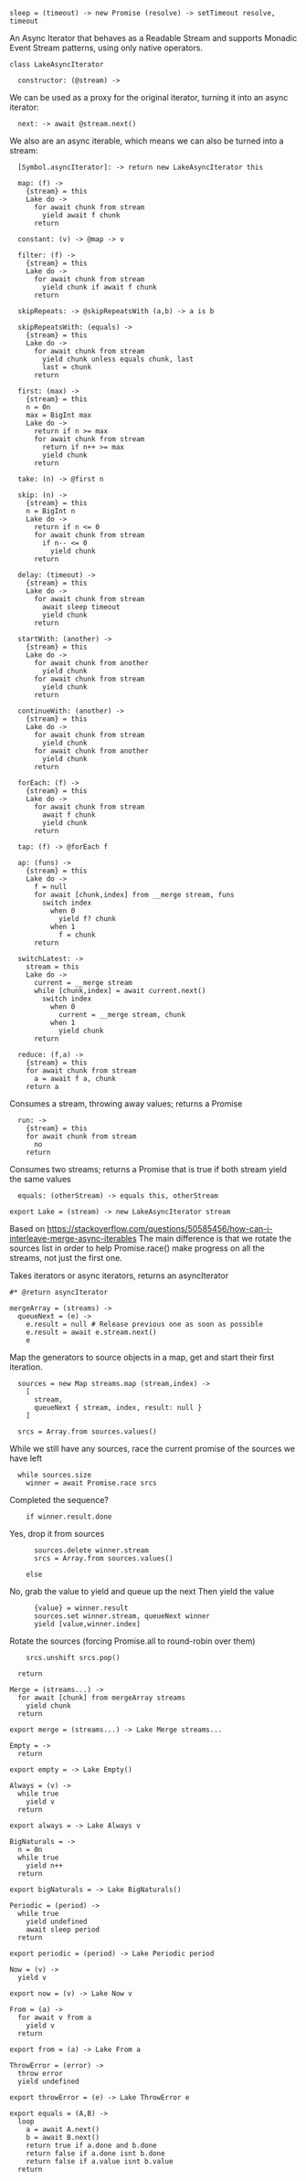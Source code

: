     sleep = (timeout) -> new Promise (resolve) -> setTimeout resolve, timeout

An Async Iterator that behaves as a Readable Stream and supports Monadic Event
Stream patterns, using only native operators.

    class LakeAsyncIterator

      constructor: (@stream) ->

We can be used as a proxy for the original iterator, turning it into an async
iterator:

      next: -> await @stream.next()

We also are an async iterable, which means we can also be turned into a stream:

      [Symbol.asyncIterator]: -> return new LakeAsyncIterator this

      map: (f) ->
        {stream} = this
        Lake do ->
          for await chunk from stream
            yield await f chunk
          return

      constant: (v) -> @map -> v

      filter: (f) ->
        {stream} = this
        Lake do ->
          for await chunk from stream
            yield chunk if await f chunk
          return

      skipRepeats: -> @skipRepeatsWith (a,b) -> a is b

      skipRepeatsWith: (equals) ->
        {stream} = this
        Lake do ->
          for await chunk from stream
            yield chunk unless equals chunk, last
            last = chunk
          return

      first: (max) ->
        {stream} = this
        n = 0n
        max = BigInt max
        Lake do ->
          return if n >= max
          for await chunk from stream
            return if n++ >= max
            yield chunk
          return

      take: (n) -> @first n

      skip: (n) ->
        {stream} = this
        n = BigInt n
        Lake do ->
          return if n <= 0
          for await chunk from stream
            if n-- <= 0
              yield chunk
          return

      delay: (timeout) ->
        {stream} = this
        Lake do ->
          for await chunk from stream
            await sleep timeout
            yield chunk
          return

      startWith: (another) ->
        {stream} = this
        Lake do ->
          for await chunk from another
            yield chunk
          for await chunk from stream
            yield chunk
          return

      continueWith: (another) ->
        {stream} = this
        Lake do ->
          for await chunk from stream
            yield chunk
          for await chunk from another
            yield chunk
          return

      forEach: (f) ->
        {stream} = this
        Lake do ->
          for await chunk from stream
            await f chunk
            yield chunk
          return

      tap: (f) -> @forEach f

      ap: (funs) ->
        {stream} = this
        Lake do ->
          f = null
          for await [chunk,index] from __merge stream, funs
            switch index
              when 0
                yield f? chunk
              when 1
                f = chunk
          return

      switchLatest: ->
        stream = this
        Lake do ->
          current = __merge stream
          while [chunk,index] = await current.next()
            switch index
              when 0
                current = __merge stream, chunk
              when 1
                yield chunk
          return

      reduce: (f,a) ->
        {stream} = this
        for await chunk from stream
          a = await f a, chunk
        return a

Consumes a stream, throwing away values; returns a Promise

      run: ->
        {stream} = this
        for await chunk from stream
          no
        return

Consumes two streams; returns a Promise that is true if both stream yield
the same values

      equals: (otherStream) -> equals this, otherStream

    export Lake = (stream) -> new LakeAsyncIterator stream

Based on https://stackoverflow.com/questions/50585456/how-can-i-interleave-merge-async-iterables
The main difference is that we rotate the sources list in order to help
Promise.race() make progress on all the streams, not just the first one.

Takes iterators or async iterators, returns an asyncIterator

    #* @return asyncIterator

    mergeArray = (streams) ->
      queueNext = (e) ->
        e.result = null # Release previous one as soon as possible
        e.result = await e.stream.next()
        e

Map the generators to source objects in a map, get and start their first iteration.

      sources = new Map streams.map (stream,index) ->
        [
          stream,
          queueNext { stream, index, result: null }
        ]

      srcs = Array.from sources.values()

While we still have any sources, race the current promise of the sources we have left

      while sources.size
        winner = await Promise.race srcs

Completed the sequence?

        if winner.result.done

Yes, drop it from sources

          sources.delete winner.stream
          srcs = Array.from sources.values()

        else

No, grab the value to yield and queue up the next Then yield the value

          {value} = winner.result
          sources.set winner.stream, queueNext winner
          yield [value,winner.index]

Rotate the sources (forcing Promise.all to round-robin over them)

        srcs.unshift srcs.pop()

      return

    Merge = (streams...) ->
      for await [chunk] from mergeArray streams
        yield chunk
      return

    export merge = (streams...) -> Lake Merge streams...

    Empty = ->
      return

    export empty = -> Lake Empty()

    Always = (v) ->
      while true
        yield v
      return

    export always = -> Lake Always v

    BigNaturals = ->
      n = 0n
      while true
        yield n++
      return

    export bigNaturals = -> Lake BigNaturals()

    Periodic = (period) ->
      while true
        yield undefined
        await sleep period
      return

    export periodic = (period) -> Lake Periodic period

    Now = (v) ->
      yield v

    export now = (v) -> Lake Now v

    From = (a) ->
      for await v from a
        yield v
      return

    export from = (a) -> Lake From a

    ThrowError = (error) ->
      throw error
      yield undefined

    export throwError = (e) -> Lake ThrowError e

    export equals = (A,B) ->
      loop
        a = await A.next()
        b = await B.next()
        return true if a.done and b.done
        return false if a.done isnt b.done
        return false if a.value isnt b.value
      return
